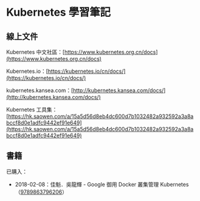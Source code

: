 # Kubernetes 學習筆記

## 線上文件

Kubernetes 中文社區：[https://www.kubernetes.org.cn/docs](https://www.kubernetes.org.cn/docs)

Kubernetes.io：[https://kubernetes.io/cn/docs/](https://kubernetes.io/cn/docs/)

kubernetes.kansea.com：[http://kubernetes.kansea.com/docs/](http://kubernetes.kansea.com/docs/)

Kubernetes 工具集：[https://hk.saowen.com/a/15a5d56d8eb4dc600d7b1032482a932592a3a8abccf8d0e1adfc9442ef91e649](https://hk.saowen.com/a/15a5d56d8eb4dc600d7b1032482a932592a3a8abccf8d0e1adfc9442ef91e649)

## 書籍

已購入：

* 2018-02-08：佳魁．吳龍輝 - Google 御用 Docker 叢集管理 Kubernetes（[9789863796206](https://www.tenlong.com.tw/products/9789863796206)）



